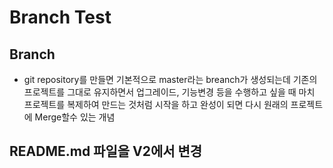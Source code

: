 # Branch Test

## Branch
* git repository를 만들면 기본적으로 master라는 breanch가 생성되는데
기존의 프로젝트를 그대로 유지하면서 업그레이드, 기능변경 등을 수행하고 싶을 때
마치 프로젝트를 복제하여 만드는 것처럼 시작을 하고
완성이 되면 다시 원래의 프로젝트에 Merge할수 있는 개념

## README.md 파일을 V2에서 변경